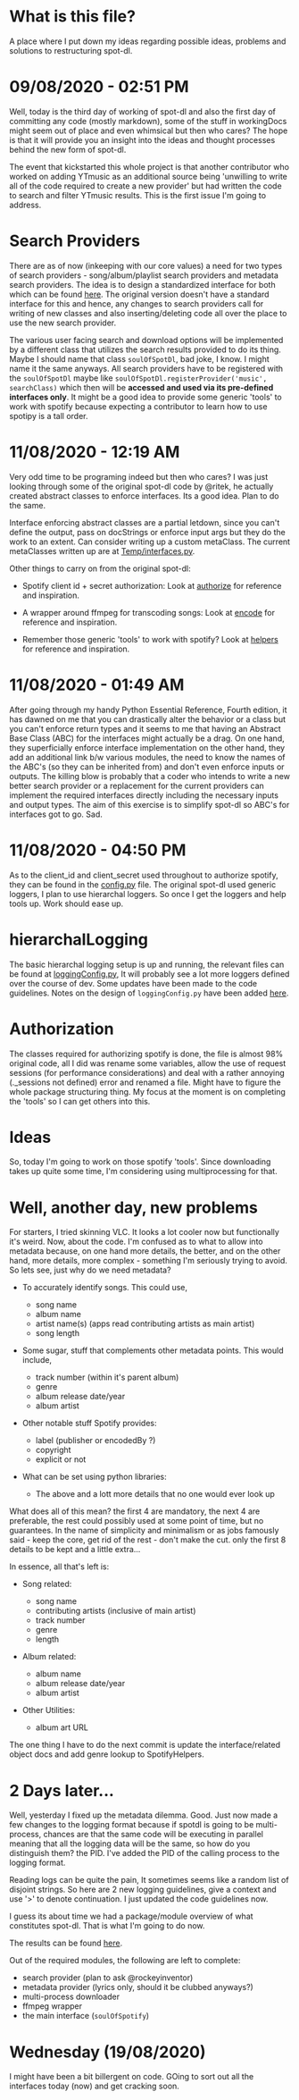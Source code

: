 # What is this file?

A place where I put down my ideas regarding possible ideas, problems and
solutions to restructuring spot-dl.

# 09/08/2020 - 02:51 PM

Well, today is the third day of working of spot-dl and also the first day
of committing any code (mostly markdown), some of the stuff in workingDocs
might seem out of place and even whimsical but then who cares? The hope is that
it will provide you an insight into the ideas and thought processes behind the
new form of spot-dl.

The event that kickstarted this whole project is that another contributor who
worked on adding YTmusic as an additional source being 'unwilling to write all
of the code required to create a new provider' but had written the code to
search and filter YTmusic results. This is the first issue I'm going to
address.

# Search Providers

There are as of now (inkeeping with our core values) a need for two types of
search providers - song/album/playlist search providers and metadata search
providers. The idea is to design a standardized interface for both which can
be found [here](interfaces.md). The original version doesn't have a standard
interface for this and hence, any changes to search providers call for writing
of new classes and also inserting/deleting code all over the place to use the
new search provider.

The various user facing search and download options will be implemented by a
different class that utilizes the search results provided to do its thing.
Maybe I should name that class `soulOfSpotDl`, bad joke, I know. I might name
it the same anyways. All search providers have to be registered with the
`soulOfSpotDl` maybe like `soulOfSpotDl.registerProvider('music', searchClass)`
which then will be **accessed and used via its pre-defined interfaces only**.
It might be a good idea to provide some generic 'tools' to work with spotify
because expecting a contributor to learn how to use spotipy is a tall order.

# 11/08/2020 - 12:19 AM

Very odd time to be programing indeed but then who cares? I was just looking
through some of the original spot-dl code by @ritek, he actually created
abstract classes to enforce interfaces. Its a good idea. Plan to do the same.

Interface enforcing abstract classes are a partial letdown, since you can't
define the output, pass on docStrings or enforce input args but they do the
work to an extent. Can consider writing up a custom metaClass. The current
metaClasses written up are at [Temp/interfaces.py](../Temp/interfaces.py).

Other things to carry on from the original spot-dl:
- Spotify client id + secret authorization: Look at
[authorize](../Ref%20-%20Original%20Code/spotdl/authorize) for reference and
inspiration.

- A wrapper around ffmpeg for transcoding songs: Look at
[encode](../Ref%20-%20Original%20Code/spotdl/encode) for reference and
inspiration.

- Remember those generic 'tools' to work with spotify? Look at
[helpers](../Ref%20-%20Original%20Code/spotdl/helpers) for reference and
inspiration.

# 11/08/2020 - 01:49 AM

After going through my handy Python Essential Reference, Fourth edition, it has
dawned on me that you can drastically alter the behavior or a class but you
can't enforce return types and it seems to me that having an Abstract Base
Class (ABC) for the interfaces might actually be a drag. On one hand, they
superficially enforce interface implementation on the other hand, they add an
additional link b/w various modules, the need to know the names of the ABC's
(so they can be inherited from) and don't even enforce inputs or outputs. The
killing blow is probably that a coder who intends to write a new better search
provider or a replacement for the current providers can implement the required
interfaces directly including the necessary inputs and output types. The aim
of this exercise is to simplify spot-dl so ABC's for interfaces got to go. Sad.

# 11/08/2020 - 04:50 PM

As to the client_id and client_secret used throughout to authorize spotify,
they can be found in the
[config.py](../Ref%20-%20Original%20Code/spotdl/config.py) file. The original
spot-dl used generic loggers, I plan to use hierarchal loggers. So once I get
the loggers and help tools up. Work should ease up.

# hierarchalLogging

The basic hierarchal logging setup is up and running, the relevant files can be
found at [loggingConfig.py](../Temp/loggingConfig.py), It will probably see a
lot more loggers defined over the course of dev. Some updates have been made to
the code guidelines. Notes on the design of `loggingConfig.py` have been added
[here](../Working%20Docs/Design%20Notes.md).

# Authorization

The classes required for authorizing spotify is done, the file is almost 98%
original code, all I did was rename some variables, allow the use of request
sessions (for performance considerations) and deal with a rather annoying
(._sessions not defined) error and renamed a file. Might have to figure the
whole package structuring thing. My focus at the moment is on completing the
'tools' so I can get others into this.

# Ideas

So, today I'm going to work on those spotify 'tools'. Since downloading takes
up quite some time, I'm considering using multiprocessing for that.

# Well, another day, new problems

For starters, I tried skinning VLC. It looks a lot cooler now but functionally
it's weird. Now, about the code. I'm confused as to what to allow into metadata
because, on one hand more details, the better, and on the other hand, more
details, more complex - something I'm seriously trying to avoid. So lets see,
just why do we need metadata?

- To accurately identify songs. This could use,
    - song name
    - album name
    - artist name(s)    (apps read contributing artists as main artist)
    - song length

- Some sugar, stuff that complements other metadata points. This would include,
    - track number (within it's parent album)
    - genre
    - album release date/year
    - album artist

- Other notable stuff Spotify provides:
    - label             (publisher or encodedBy ?)
    - copyright
    - explicit or not

- What can be set using python libraries:
    - The above and a lott more details that no one would ever look up

What does all of this mean? the first 4 are mandatory, the next 4 are preferable,
the rest could possibly used at some point of time, but no guarantees. In the
name of simplicity and minimalism or as jobs famously said - keep the core, get
rid of the rest - don't make the cut. only the first 8 details to be kept and a
little extra...

In essence, all that's left is:
- Song related:
    - song name
    - contributing artists (inclusive of main artist)
    - track number
    - genre
    - length

- Album related:
    - album name
    - album release date/year
    - album artist

- Other Utilities:
    - album art URL

The one thing I have to do the next commit is update the interface/related
object docs and add genre lookup to SpotifyHelpers.

# 2 Days later...

Well, yesterday I fixed up the metadata dilemma. Good. Just now made a few
changes to the logging format because if spotdl is going to be multi-process,
chances are that the same code will be executing in parallel meaning that all
the logging data will be the same, so how do you distinguish them? the PID.
I've added the PID of the calling process to the logging format.

Reading logs can be quite the pain, It sometimes seems like a random list of
disjoint strings. So here are 2 new logging guidelines, give a context and use
'>' to denote continuation. I just updated the code guidelines now.

I guess its about time we had a package/module overview of what constitutes
spot-dl. That is what I'm going to do now.

The results can be found [here](../Diagrams).

Out of the required modules, the following are left to complete:
- search provider (plan to ask @rockeyinventor)
- metadata provider (lyrics only, should it be clubbed anyways?)
- multi-process downloader
- ffmpeg wrapper
- the main interface (`soulOfSpotify`)

# Wednesday (19/08/2020)

I might have been a bit billergent on code. GOing to sort out all the
interfaces today (now) and get cracking soon.